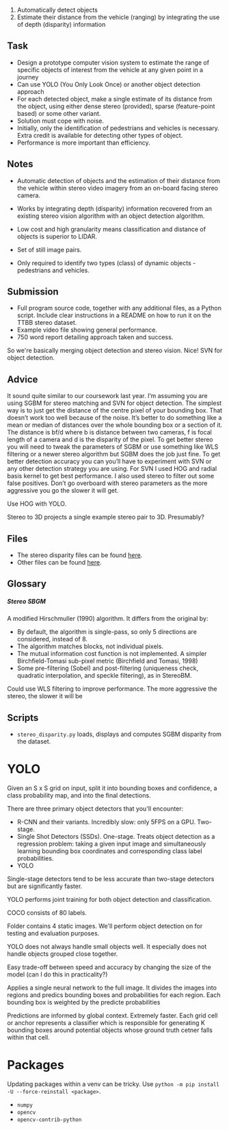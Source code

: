 1. Automatically detect objects
2. Estimate their distance from the vehicle (ranging) by integrating the use of depth (disparity) information

## Task
* Design a prototype computer vision system to estimate the range of specific objects
of interest from the vehicle at any given point in a journey
* Can use YOLO (You Only Look Once) or another object detection approach
* For each detected object, make a single estimate of its distance from the object, using either 
dense stereo (provided), sparse (feature-point based) or some other variant.
* Solution must cope with noise.
* Initially, only the identification of pedestrians and vehicles is necessary.
Extra credit is available for detecting other types of object.
* Performance is more important than efficiency.

## Notes
* Automatic detection of objects and the estimation of their distance from the vehicle
within stereo video imagery from an on-board facing stereo camera.
* Works by integrating depth (disparity) information recovered from an existing stereo vision algorithm
with an object detection algorithm.
* Low cost and high granularity means classification and distance of objects is superior to LIDAR.
* Set of still image pairs.

* Only required to identify two types (class) of dynamic objects - pedestrians and vehicles. 

## Submission
* Full program source code, together with any additional files, as a Python script. Include clear instructions in 
a README on how to run it on the TTBB stereo dataset.
* Example video file showing general performance.
* 750 word report detailing approach taken and success.

So we're basically merging object detection and stereo vision.
Nice! SVN for object detection.

## Advice

It sound quite similar to our coursework last year. I’m assuming you are using SGBM for stereo matching and 
SVN for object detection. The simplest way is to just get the distance of the centre pixel of your bounding box. 
That doesn’t work too well because of the noise. It’s better to do something like a mean or median of 
distances over the whole bounding box or a section of it. The distance is bf/d where b is distance 
between two cameras, f is focal length of a camera and d is the disparity of the pixel.
To get better stereo you will need to tweak the parameters of SGBM or use something like WLS filtering or a 
newer stereo algorithm but SGBM does the job just fine. To get better detection accuracy you can 
you’ll have to experiment with SVN or any other detection strategy you are using. For SVN I used 
HOG and radial basis kernel to get best performance. I also used stereo to filter out some false positives. 
Don’t go overboard with stereo parameters as the more aggressive you go the slower it will get.

Use HOG with YOLO.

Stereo to 3D projects a single example stereo pair
to 3D. Presumably? 

## Files
* The stereo disparity files can be found [here](https://github.com/tobybreckon/stereo-disparity).
* Other files can be found [here](https://github.com/tobybreckon/python-examples-cv).

## Glossary

##### Stereo SBGM

A modified Hirschmuller (1990) algorithm. It differs from the original by:
* By default, the algorithm is single-pass, so only 5 directions are considered, instead of 8.
* The algorithm matches blocks, not individual pixels.
* The mutual information cost function is not implemented. A simpler Birchfield-Tomasi sub-pixel metric (Birchfield and Tomasi, 1998)
* Some pre-filtering (Sobel) and post-filtering (uniqueness check, quadratic interpolation, and speckle filtering), as in StereoBM.

Could use WLS filtering to improve performance. The more aggressive the stereo, the slower it will be


## Scripts
* `stereo_disparity.py` loads, displays and computes SGBM disparity from the dataset. 


# YOLO
Given an S x S grid on input, split it into bounding boxes and confidence, a class probability map,
and into the final detections.

There are three primary object detectors that you'll encounter:
* R-CNN and their variants. Incredibly slow: only 5FPS on a GPU. Two-stage.
* Single Shot Detectors (SSDs). One-stage. Treats object detection as a regression problem: taking a given input image
and simultaneously learning bounding box coordinates and corresponding class label probabilities.
* YOLO

Single-stage detectors tend to be less accurate than two-stage detectors but are significantly faster.

YOLO performs joint training for both object detection and classification.

COCO consists of 80 labels.

Folder contains 4 static images. We'll perform object detection on
for testing and evaluation purposes.

YOLO does not always handle small objects well.
It especially does not handle objects grouped close together. 

Easy trade-off between speed and accuracy by changing the size of the model (can I do this in practicality?)

Applies a single neural network to the full image. It divides the images into regions and predics
bounding boxes and probabilities for each region. Each bounding box is weighted by the predicte
probabilities

Predictions are informed by global context. Extremely faster.
Each grid cell or anchor represents a classifier which is responsible for generating
K bounding boxes around potential objects whose ground truth cetner falls within that cell.

# Packages

Updating packages within a venv can be tricky. Use `python -m pip install -U --force-reinstall <package>`.

* `numpy`
* `opencv`
* `opencv-contrib-python`

